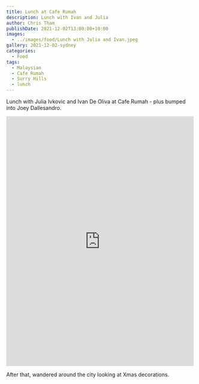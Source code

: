 ```yaml
---
title: Lunch at Cafe Rumah
description: Lunch with Ivan and Julia
author: Chris Tham
publishDate: 2021-12-02T13:00:00+10:00
images:
  - ../images/food/Lunch with Julia and Ivan.jpeg
gallery: 2021-12-02-sydney
categories:
  - Food
tags:
  - Malaysian
  - Cafe Rumah
  - Surry Hills
  - lunch
---
```

Lunch with Julia Ivkovic and Ivan De Oliva at Cafe Rumah - plus bumped into Joey Dallesandro.

<iframe src="https://www.facebook.com/plugins/post.php?href=https%3A%2F%2Fwww.facebook.com%2Fchris1.tham%2Fposts%2Fpfbid035X2nFxyNPWmpkPNpPW1TFMvUsKoX54gg3jVoQx6EgCUsFGwAW7UEf56rBiK8F8sFl&show_text=true&width=500" width="500" height="665" style="border:none;overflow:hidden" scrolling="no" frameborder="0" allowfullscreen="true" allow="autoplay; clipboard-write; encrypted-media; picture-in-picture; web-share"></iframe>

After that, wandered around the city looking at Xmas decorations.